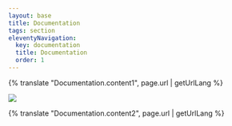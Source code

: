 ```yaml
---
layout: base
title: Documentation
tags: section
eleventyNavigation:
  key: documentation
  title: Documentation
  order: 1
---
```


{% translate "Documentation.content1", page.url | getUrlLang %}

![](welcome-index.png)

{% translate "Documentation.content2", page.url | getUrlLang %}
